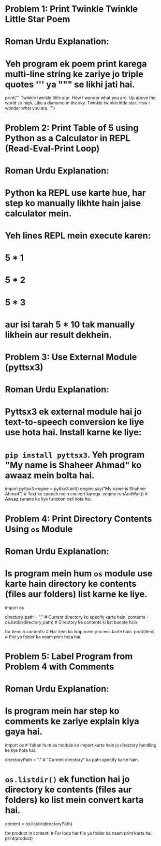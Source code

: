 # Problem 1: Print Twinkle Twinkle Little Star Poem
# Roman Urdu Explanation:
# Yeh program ek poem print karega multi-line string ke zariye jo triple quotes ''' ya """ se likhi jati hai.

print('''
Twinkle twinkle little star.
How I wonder what you are.
Up above the world so high.
Like a diamond in the sky.
Twinkle twinkle little star.
How I wonder what you are.
''')

# Problem 2: Print Table of 5 using Python as a Calculator in REPL (Read-Eval-Print Loop)
# Roman Urdu Explanation:
# Python ka REPL use karte hue, har step ko manually likhte hain jaise calculator mein.
# Yeh lines REPL mein execute karen:
# 5 * 1
# 5 * 2
# 5 * 3
# aur isi tarah 5 * 10 tak manually likhein aur result dekhein.

# Problem 3: Use External Module (pyttsx3)
# Roman Urdu Explanation:
# Pyttsx3 ek external module hai jo text-to-speech conversion ke liye use hota hai. Install karne ke liye:
# `pip install pyttsx3`. Yeh program "My name is Shaheer Ahmad" ko awaaz mein bolta hai.

import pyttsx3
engine = pyttsx3.init()
engine.say("My name is Shaheer Ahmad")  # Text ko speech mein convert karega.
engine.runAndWait()  # Awaaz sunane ke liye function call hota hai.

# Problem 4: Print Directory Contents Using `os` Module
# Roman Urdu Explanation:
# Is program mein hum `os` module use karte hain directory ke contents (files aur folders) list karne ke liye.

import os

directory_path = "."  # Current directory ko specify karte hain.
contents = os.listdir(directory_path)  # Directory ke contents ki list banate hain.

for item in contents:  # Har item ko loop mein process karte hain.
    print(item)  # File ya folder ka naam print hota hai.

# Problem 5: Label Program from Problem 4 with Comments
# Roman Urdu Explanation:
# Is program mein har step ko comments ke zariye explain kiya gaya hai.

import os  # Yahan hum os module ko import karte hain jo directory handling ke liye hota hai.

directoryPath = "."  # "Current directory" ka path specify karte hain.

# `os.listdir()` ek function hai jo directory ke contents (files aur folders) ko list mein convert karta hai.
content = os.listdir(directoryPath)

for product in content:  # For loop har file ya folder ka naam print karta hai.
    print(product)
